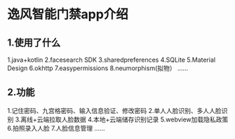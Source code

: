 # 逸风智能门禁app介绍
## 1.使用了什么
1.java+kotlin
2.facesearch SDK
3.sharedpreferences
4.SQLite
5.Material Design
6.okhttp
7.easypermissions
8.neumorphism(拟物）
......
## 2.功能
1.记住密码、九宫格密码、输入信息验证、修改密码
2.单人人脸识别、多人人脸识别
3.离线+云端拉取人脸数据
4.本地+云端储存识别记录
5.webview加载隐私政策
6.拍照录入人脸
7.人脸信息管理
......

